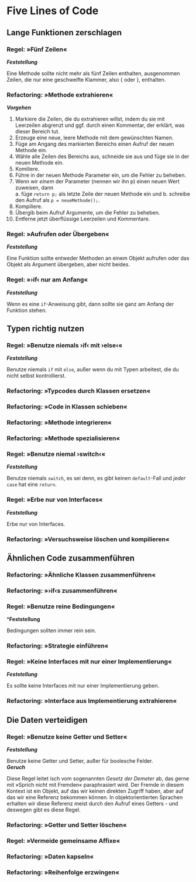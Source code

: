 # Five Lines of Code
## Lange Funktionen zerschlagen
### Regel: »Fünf Zeilen«
***Feststellung***   

Eine Methode sollte nicht mehr als fünf Zeilen enthalten, ausgenommen Zeilen, die nur eine geschweifte Klammer, also { oder }, enthalten.
### Refactoring: »Methode extrahieren«
***Vorgehen***
1. Markiere die Zeilen, die du extrahieren willst, indem du sie mit Leerzeilen abgrenzt und ggf. durch einen Kommentar, der erklärt, was dieser Bereich tut.
2. Erzeuge eine neue, leere Methode mit dem gewünschten Namen.
3. Füge am Angang des markierten Bereichs einen Aufruf der neuen Methode ein.
4. Wähle alle Zeilen des Bereichs aus, schneide sie aus und füge sie in der neuen Methode ein.
5. Komiliere.
6. Führe in der neuen Methode Parameter ein, um die Fehler zu beheben.
7. Wenn wir *einem* der Parameter (nennen wir ihn p) einen neuen Wert zuweisen, dann  
   a. füge ```return p;``` als letzte Zeile der neuen Methode ein und
   b. schreibe den Aufruf als ```p = neueMethode();```.
8. Kompiliere.
9. Übergib beim Aufruf Argumente, um die Fehler zu beheben.
10. Entferne jetzt überflüssige Leerzeilen und Kommentare.

### Regel: »Aufrufen oder Übergeben«
***Feststellung***  

Eine Funktion sollte entweder Methoden an einem Objekt aufrufen oder das Objekt als Argument übergeben, aber nicht beides.
### Regel: »›if‹ nur am Anfang«
***Feststellung***

Wenn es eine `if`-Anweisung gibt, dann sollte sie ganz am Anfang der Funktion stehen.
## Typen richtig nutzen
### Regel: »Benutze niemals ›if‹ mit ›else‹«
***Feststellung***

Benutze niemals `if` mit `else`, außer wenn du mit Typen arbeitest, die du nicht selbst kontrollierst.
### Refactoring: »Typcodes durch Klassen ersetzen«
### Refactoring: »Code in Klassen schieben«
### Refactoring: »Methode integrieren«
### Refactoring: »Methode spezialisieren«
### Regel: »Benutze niemal ›switch‹«
***Feststellung***

Benutze niemals `switch`, es sei denn, es gibt keinen `default`-Fall und *jeder* `case` hat eine `return`.
### Regel: »Erbe nur von Interfaces«
***Feststellung***

Erbe nur von Interfaces.
### Refactoring: »Versuchsweise löschen und kompilieren«
## Ähnlichen Code zusammenführen
### Refactoring: »Ähnliche Klassen zusammenführen«
### Refactoring: »›if‹s zusammenführen«
### Regel: »Benutze reine Bedingungen« 
***Feststellung**

Bedingungen sollten immer rein sein.
### Refactoring: »Strategie einführen«
### Regel: »Keine Interfaces mit nur einer Implementierung«
***Feststellung***

Es sollte keine Interfaces mit nur einer Implementierung geben.
### Refactoring: »Interface aus Implementierung extrahieren«
## Die Daten verteidigen
### Regel: »Benutze keine Getter und Setter«
***Feststellung***

Benutze keine Getter und Setter, außer für boolesche Felder.  
***Geruch***

Diese Regel leitet isch vom sogenannten *Gesetz der Demeter* ab, das gerne mit »Sprich nicht mit Fremden« paraphrasiert wird. Der Fremde in diesem Kontext ist ein Objekt, auf das wir keinen direkten Zugriff haben, aber auf das wir eine Referenz bekommen können. In objektorientierten Sprachen erhalten wir diese Referenz meist durch den Aufruf eines Getters - und deswegen gibt es diese Regel.

### Refactoring: »Getter und Setter löschen«
### Regel: »Vermeide gemeinsame Affixe«
### Refactoring: »Daten kapseln«
### Refactoring: »Reihenfolge erzwingen«
